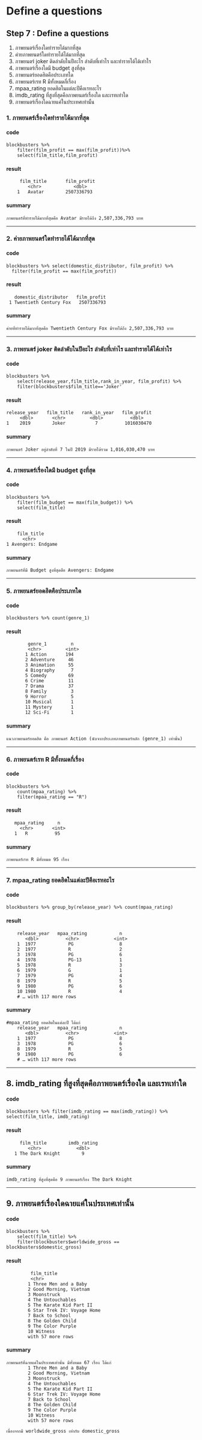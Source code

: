 # Define a questions
## Step 7 : Define a questions
1. ภาพยนตร์เรื่องใดทำรายได้มากที่สุด
2. ค่ายภาพยนตร์ใดทำรายได้ได้มากที่สุด
3. ภาพยนตร์ joker ติดลำดับในปีอะไร ลำดับที่เท่าไร และทำรายได้ได้เท่าใร
4. ภาพยนตร์เรื่องใดมี budget สูงที่สุด
5. ภาพยนตร์ยอดฮิตคือประเภทใด
6. ภาพยนตร์เรท R มีทั้งหมดกี่เรื่อง
7. mpaa_rating ยอดฮิตในแต่ละปีคือเรทอะไร
8. imdb_rating ที่สูงที่สุดคือภาพยนตร์เรื่องใด และเรทเท่าใด
9. ภาพยนตร์เรื่องใดฉายแค่ในประเทศเท่านั้น

### 1. ภาพยนตร์เรื่องใดทำรายได้มากที่สุด

#### code 
```
blockbusters %>%
    filter(film_profit == max(film_profit))%>%
    select(film_title,film_profit)
```
#### result
```
     film_title       film_profit
        <chr>            <dbl>
    1   Avatar        2507336793
```

#### summary
```
ภาพยนตร์ที่ทำรายได้มากที่สุดคือ Avatar มีรายได้ถึง 2,507,336,793 บาท
```
-----------------------------------------------------------------------------------------------------------------------

### 2. ค่ายภาพยนตร์ใดทำรายได้ได้มากที่สุด

#### code
```
blockbusters %>% select(domestic_distributor, film_profit) %>% 
  filter(film_profit == max(film_profit))
```
#### result
```
   domestic_distributor   film_profit  
 1 Twentieth Century Fox   2507336793     
```

#### summary
```
ค่ายที่ทำรายได้มากที่สุดคือ Twentieth Century Fox มีรายได้ถึง 2,507,336,793 บาท
```
-----------------------------------------------------------------------------------------------------------------------
### 3.  ภาพยนตร์ joker ติดลำดับในปีอะไร ลำดับที่เท่าไร และทำรายได้ได้เท่าใร

#### code
```
blockbusters %>%
    select(release_year,film_title,rank_in_year, film_profit) %>% 
    filter(blockbusters$film_title=='Joker'
```
#### result
```
release_year   film_title   rank_in_year   film_profit
     <dbl>       <chr>         <dbl>          <dbl>
1    2019        Joker           7          1016030470
```

#### summary
```
ภาพยนตร์ Joker อยู่ลำดับที่ 7 ในปี 2019 มีรายได้รวม 1,016,030,470 บาท
```
-----------------------------------------------------------------------------------------------------------------------
### 4. ภาพยนตร์เรื่องใดมี budget สูงที่สุด

#### code
```
blockbusters %>%
    filter(film_budget == max(film_budget)) %>%
    select(film_title)
```
#### result
```
    film_title       
      <chr>            
1 Avengers: Endgame
```

#### summary
```
ภาพยนตร์ที่มี Budget สูงที่สุดตือ Avengers: Endgame
```
-----------------------------------------------------------------------------------------------------------------------
### 5. ภาพยนตร์ยอดฮิตคือประเภทใด

#### code
```
blockbusters %>% count(genre_1)
```
#### result
```
        genre_1         n
        <chr>         <int>
       1 Action       194
       2 Adventure     46
       3 Animation     55
       4 Biography      7
       5 Comedy        69
       6 Crime         11
       7 Drama         37
       8 Family         3
       9 Horror         5
       10 Musical       1
       11 Mystery       1
       12 Sci-Fi        1
```

#### summary
```
แนวภาพยนตร์ยอดฮิต คือ ภาพยนตร์ Action (นับจากประเภทภาพยนตร์หลัก (genre_1) เท่านั้น)
```
-----------------------------------------------------------------------------------------------------------------------
### 6. ภาพยนตร์เรท R มีทั้งหมดกี่เรื่อง

#### code
```
blockbusters %>%
    count(mpaa_rating) %>%
    filter(mpaa_rating == "R")
```
#### result
```
   mpaa_rating     n
     <chr>       <int>
   1   R          95
```

#### summary
```
ภาพยนตร์เรท R มีทั้งหมด 95 เรื่อง
```
-----------------------------------------------------------------------------------------------------------------------
### 7. mpaa_rating ยอดฮิตในแต่ละปีคือเรทอะไร

#### code
```
blockbusters %>% group_by(release_year) %>% count(mpaa_rating)
```
#### result
```
    release_year   mpaa_rating            n
       <dbl>          <chr>             <int>
    1  1977            PG                 8
    2  1977            R                  2
    3  1978            PG                 6
    4  1978            PG-13              1
    5  1978            R                  3
    6  1979            G                  1
    7  1979            PG                 4
    8  1979            R                  5
    9  1980            PG                 6
    10 1980            R                  4
    # … with 117 more rows
```

#### summary
```
#mpaa_rating ยอดฮิตในแต่ละปี ได้แก่
    release_year   mpaa_rating            n
       <dbl>          <chr>             <int>
    1  1977            PG                 8
    3  1978            PG                 6
    8  1979            R                  5
    9  1980            PG                 6
    # … with 117 more rows
```
-----------------------------------------------------------------------------------------------------------------------
## 8. imdb_rating ที่สูงที่สุดคือภาพยนตร์เรื่องใด และเรทเท่าใด

#### code
```
blockbusters %>% filter(imdb_rating == max(imdb_rating)) %>% select(film_title, imdb_rating)
```
#### result
```
     film_title        imdb_rating
        <chr>             <dbl>
   1 The Dark Knight        9
```

#### summary
```
imdb_rating ที่สูงที่สุดคือ 9 ภาพยนตร์เรื่อง The Dark Knight
```
-----------------------------------------------------------------------------------------------------------------------
## 9. ภาพยนตร์เรื่องใดฉายแค่ในประเทศเท่านั้น

#### code
```
blockbusters %>%
    select(film_title) %>%
    filter(blockbusters$worldwide_gross == blockbusters$domestic_gross)
```
#### result
```
         film_title               
         <chr>                    
        1 Three Men and a Baby     
        2 Good Morning, Vietnam    
        3 Moonstruck               
        4 The Untouchables         
        5 The Karate Kid Part II   
        6 Star Trek IV: Voyage Home
        7 Back to School           
        8 The Golden Child         
        9 The Color Purple         
        10 Witness                  
        with 57 more rows
```

#### summary
```
ภาพยนตร์ที่ฉายแค่ในประเทศเท่านั้น มีทั้งหมด 67 เรื่อง ได้แก่
        1 Three Men and a Baby     
        2 Good Morning, Vietnam    
        3 Moonstruck               
        4 The Untouchables         
        5 The Karate Kid Part II   
        6 Star Trek IV: Voyage Home
        7 Back to School           
        8 The Golden Child         
        9 The Color Purple         
        10 Witness                  
        with 57 more rows
        
เนื่องจากมี worldwide_gross เท่ากับ domestic_gross
```
